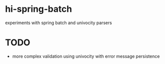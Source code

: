 # hi-spring-batch

experiments with spring batch and univocity parsers

# TODO
* more complex validation using univocity with error message persistence
